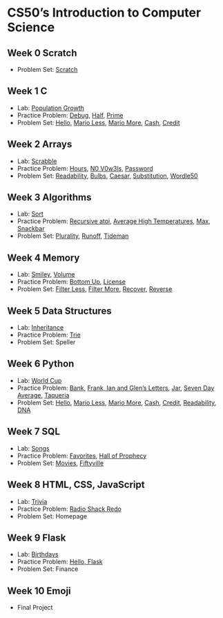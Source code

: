 # CS50’s Introduction to Computer Science

## Week 0 Scratch

- Problem Set: [Scratch](/scratch)

## Week 1 C

- Lab: [Population Growth](/population)
- Practice Problem: [Debug](/debug), [Half](/half), [Prime](/prime)
- Problem Set: [Hello](/hello), [Mario Less](/mario-less), [Mario More](mario-more), [Cash](/cash), [Credit](/credit)

## Week 2 Arrays

- Lab: [Scrabble](/scrabble)
- Practice Problem: [Hours](/hours), [N0 V0w3ls](/no-vowels), [Password](/password)
- Problem Set: [Readability](/readability), [Bulbs](/bulbs), [Caesar](/caesar), [Substitution](/substitution), [Wordle50](/wordle)

## Week 3 Algorithms

- Lab: [Sort](/sort)
- Practice Problem: [Recursive atoi](/atoi), [Average High Temperatures](/temps), [Max](/max), [Snackbar](/snackbar)
- Problem Set: [Plurality](/plurality), [Runoff](/runoff), [Tideman](/tideman)

## Week 4 Memory

- Lab: [Smiley](/smiley), [Volume](/volume)
- Practice Problem: [Bottom Up](/bottomup), [License](/license)
- Problem Set: [Filter Less](/filter-less), [Filter More](/filter-more), [Recover](/recover), [Reverse](/reverse)

## Week 5 Data Structures

- Lab: [Inheritance](inheritance)
- Practice Problem: [Trie](trie)
- Problem Set: Speller

## Week 6 Python

- Lab: [World Cup](/world-cup)
- Practice Problem: [Bank](/bank), [Frank, Ian and Glen’s Letters](/figlet), [Jar](/jar), [Seven Day Average](seven-day-average), [Taqueria](/taqueria)
- Problem Set: [Hello](sentimental-hello), [Mario Less](/sentimental-mario-less), [Mario More](/sentimental-mario-more), [Cash](/sentimental-cash), [Credit](/sentimental-credit), [Readability](/sentimental-readability), [DNA](/dna)

## Week 7 SQL

- Lab: [Songs](/songs)
- Practice Problem: [Favorites](/favorites), [Hall of Prophecy](/prophecy)
- Problem Set: [Movies](), [Fiftyville]()

## Week 8 HTML, CSS, JavaScript

- Lab: [Trivia]()
- Practice Problem: [Radio Shack Redo]()
- Problem Set: Homepage

## Week 9 Flask

- Lab: [Birthdays]()
- Practice Problem: [Hello, Flask]()
- Problem Set: Finance

## Week 10 Emoji

- Final Project
